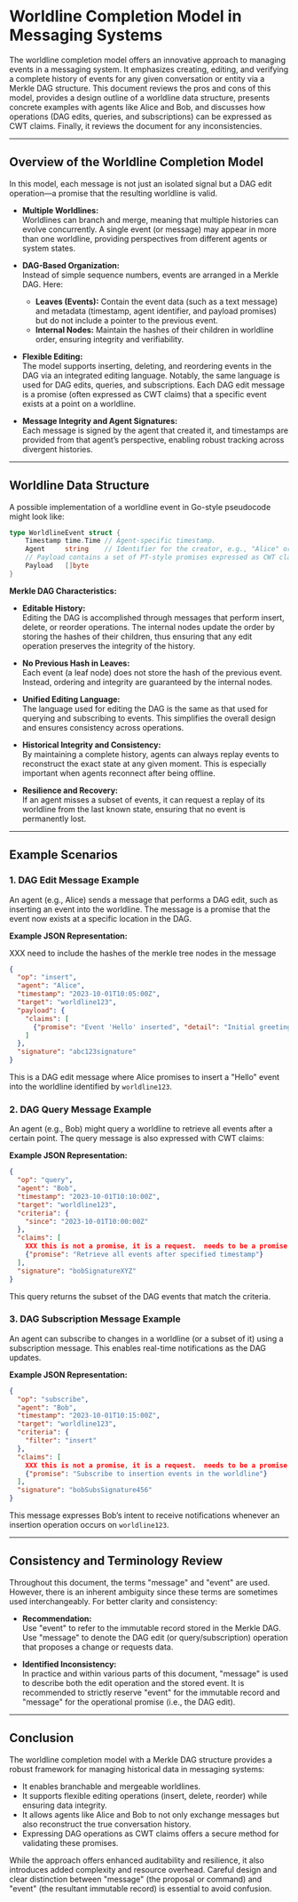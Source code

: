 # Worldline Completion Model in Messaging Systems

The worldline completion model offers an innovative approach to managing events in a messaging system. It emphasizes creating, editing, and verifying a complete history of events for any given conversation or entity via a Merkle DAG structure. This document reviews the pros and cons of this model, provides a design outline of a worldline data structure, presents concrete examples with agents like Alice and Bob, and discusses how operations (DAG edits, queries, and subscriptions) can be expressed as CWT claims. Finally, it reviews the document for any inconsistencies.

---

## Overview of the Worldline Completion Model

In this model, each message is not just an isolated signal but a DAG edit operation—a promise that the resulting worldline is valid.

- **Multiple Worldlines:**  
  Worldlines can branch and merge, meaning that multiple histories can evolve concurrently. A single event (or message) may appear in more than one worldline, providing perspectives from different agents or system states.

- **DAG-Based Organization:**  
  Instead of simple sequence numbers, events are arranged in a Merkle DAG. Here:
  - **Leaves (Events):** Contain the event data (such as a text message) and metadata (timestamp, agent identifier, and payload promises) but do not include a pointer to the previous event.
  - **Internal Nodes:** Maintain the hashes of their children in worldline order, ensuring integrity and verifiability.

- **Flexible Editing:**  
  The model supports inserting, deleting, and reordering events in the DAG via an integrated editing language. Notably, the same language is used for DAG edits, queries, and subscriptions. Each DAG edit message is a promise (often expressed as CWT claims) that a specific event exists at a point on a worldline.

- **Message Integrity and Agent Signatures:**  
  Each message is signed by the agent that created it, and timestamps are provided from that agent’s perspective, enabling robust tracking across divergent histories.

---

## Worldline Data Structure

A possible implementation of a worldline event in Go-style pseudocode might look like:

```go
type WorldlineEvent struct {
    Timestamp time.Time // Agent-specific timestamp.
    Agent     string    // Identifier for the creator, e.g., "Alice" or "Bob".
    // Payload contains a set of PT-style promises expressed as CWT claims.
    Payload   []byte    
}
```

**Merkle DAG Characteristics:**

- **Editable History:**  
  Editing the DAG is accomplished through messages that perform insert, delete, or reorder operations. The internal nodes update the order by storing the hashes of their children, thus ensuring that any edit operation preserves the integrity of the history.
  
- **No Previous Hash in Leaves:**  
  Each event (a leaf node) does not store the hash of the previous event. Instead, ordering and integrity are guaranteed by the internal nodes.
  
- **Unified Editing Language:**  
  The language used for editing the DAG is the same as that used for querying and subscribing to events. This simplifies the overall design and ensures consistency across operations.

- **Historical Integrity and Consistency:**  
  By maintaining a complete history, agents can always replay events to reconstruct the exact state at any given moment. This is especially important when agents reconnect after being offline.
  
- **Resilience and Recovery:**  
  If an agent misses a subset of events, it can request a replay of its worldline from the last known state, ensuring that no event is permanently lost.
  
---

## Example Scenarios

### 1. DAG Edit Message Example

An agent (e.g., Alice) sends a message that performs a DAG edit, such as inserting an event into the worldline. The message is a promise that the event now exists at a specific location in the DAG.

**Example JSON Representation:**

XXX need to include the hashes of the merkle tree nodes in the message

```json
{
  "op": "insert",
  "agent": "Alice",
  "timestamp": "2023-10-01T10:05:00Z",
  "target": "worldline123",
  "payload": {
    "claims": [
      {"promise": "Event 'Hello' inserted", "detail": "Initial greeting"}
    ]
  },
  "signature": "abc123signature"
}
```

This is a DAG edit message where Alice promises to insert a "Hello" event into the worldline identified by `worldline123`.

### 2. DAG Query Message Example

An agent (e.g., Bob) might query a worldline to retrieve all events after a certain point. The query message is also expressed with CWT claims:

**Example JSON Representation:**

```json
{
  "op": "query",
  "agent": "Bob",
  "timestamp": "2023-10-01T10:10:00Z",
  "target": "worldline123",
  "criteria": {
    "since": "2023-10-01T10:00:00Z"
  },
  "claims": [
    XXX this is not a promise, it is a request.  needs to be a promise.
    {"promise": "Retrieve all events after specified timestamp"}
  ],
  "signature": "bobSignatureXYZ"
}
```

This query returns the subset of the DAG events that match the criteria.

### 3. DAG Subscription Message Example

An agent can subscribe to changes in a worldline (or a subset of it) using a subscription message. This enables real-time notifications as the DAG updates.

**Example JSON Representation:**

```json
{
  "op": "subscribe",
  "agent": "Bob",
  "timestamp": "2023-10-01T10:15:00Z",
  "target": "worldline123",
  "criteria": {
    "filter": "insert"
  },
  "claims": [
    XXX this is not a promise, it is a request.  needs to be a promise.
    {"promise": "Subscribe to insertion events in the worldline"}
  ],
  "signature": "bobSubsSignature456"
}
```

This message expresses Bob’s intent to receive notifications whenever an insertion operation occurs on `worldline123`.

---

## Consistency and Terminology Review

Throughout this document, the terms "message" and "event" are used. However, there is an inherent ambiguity since these terms are sometimes used interchangeably. For better clarity and consistency:

- **Recommendation:**  
  Use "event" to refer to the immutable record stored in the Merkle DAG. Use "message" to denote the DAG edit (or query/subscription) operation that proposes a change or requests data.
  
- **Identified Inconsistency:**  
  In practice and within various parts of this document, "message" is used to describe both the edit operation and the stored event. It is recommended to strictly reserve "event" for the immutable record and "message" for the operational promise (i.e., the DAG edit).

---

## Conclusion

The worldline completion model with a Merkle DAG structure provides a robust framework for managing historical data in messaging systems:
- It enables branchable and mergeable worldlines.
- It supports flexible editing operations (insert, delete, reorder) while ensuring data integrity.
- It allows agents like Alice and Bob to not only exchange messages but also reconstruct the true conversation history.
- Expressing DAG operations as CWT claims offers a secure method for validating these promises.

While the approach offers enhanced auditability and resilience, it also introduces added complexity and resource overhead. Careful design and clear distinction between "message" (the proposal or command) and "event" (the resultant immutable record) is essential to avoid confusion.
